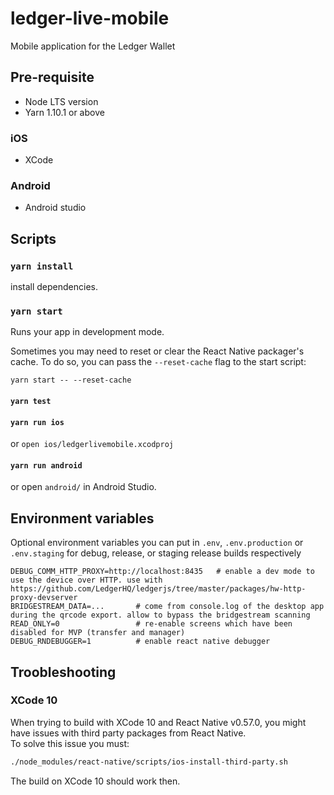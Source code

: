 # ledger-live-mobile

Mobile application for the Ledger Wallet

## Pre-requisite

- Node LTS version
- Yarn 1.10.1 or above

### iOS

- XCode

### Android

- Android studio

## Scripts

### `yarn install`

install dependencies.

### `yarn start`

Runs your app in development mode.

Sometimes you may need to reset or clear the React Native packager's cache. To do so, you can pass the `--reset-cache` flag to the start script:

```
yarn start -- --reset-cache
```

#### `yarn test`

#### `yarn run ios`

or `open ios/ledgerlivemobile.xcodproj`

#### `yarn run android`

or open `android/` in Android Studio.

## Environment variables

Optional environment variables you can put in `.env`, `.env.production` or `.env.staging` for debug, release, or staging release builds respectively

```
DEBUG_COMM_HTTP_PROXY=http://localhost:8435   # enable a dev mode to use the device over HTTP. use with https://github.com/LedgerHQ/ledgerjs/tree/master/packages/hw-http-proxy-devserver
BRIDGESTREAM_DATA=...       # come from console.log of the desktop app during the qrcode export. allow to bypass the bridgestream scanning
READ_ONLY=0                 # re-enable screens which have been disabled for MVP (transfer and manager)
DEBUG_RNDEBUGGER=1          # enable react native debugger
```

## Troobleshooting

### XCode 10

When trying to build with XCode 10 and React Native v0.57.0, you might have issues with third party packages from React Native.  
To solve this issue you must:

```sh
./node_modules/react-native/scripts/ios-install-third-party.sh
```

The build on XCode 10 should work then.

